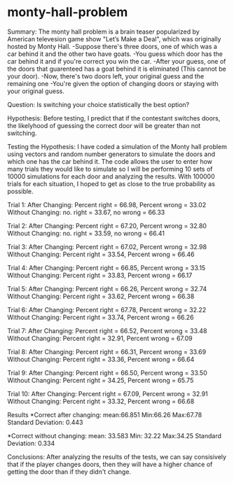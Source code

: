 # monty-hall-problem

Summary:
The monty hall problem is a brain teaser popularized by American televesion game show "Let’s Make a Deal", which was originally hosted by Monty Hall. 
-Suppose there's three doors, one of which was a car behind it and the other two have goats. 
-You guess which door has the car behind it and if you're correct you win the car. 
-After your guess, one of the doors that guarenteed has a goat behind it is eliminated (This cannot be your door). 
-Now, there's two doors left, your original guess and the remaining one
-You're given the option of changing doors or staying with your original guess.

Question:
Is switching your choice statistically the best option?

Hypothesis:
Before testing, I predict that if the contestant switches doors, the likelyhood of guessing the correct door will be greater than not switching.

Testing the Hypothesis:
I have coded a simulation of the Monty hall problem using vectors and random number generators to simulate the doors and which one has the car behind it. The code allows the user to enter how many trials they would like to simulate so I will be performing 10 sets of 10000 simulations for each door and analyzing the results. With 100000 trials for each situation, I hoped to get as close to the true probability as possible. 

Trial 1:
After Changing: Percent right = 66.98, Percent wrong = 33.02
Without Changing: no. right = 33.67, no wrong = 66.33

Trial 2:
After Changing:  Percent right = 67.20, Percent wrong = 32.80
Without Changing:  no. right = 33.59, no wrong = 66.41

Trial 3:
After Changing: Percent right = 67.02, Percent wrong = 32.98
Without Changing:  Percent right = 33.54, Percent wrong = 66.46

Trial 4:
After Changing: Percent right = 66.85, Percent wrong = 33.15
Without Changing: Percent right = 33.83, Percent wrong = 66.17

Trial 5:
After Changing: Percent right = 66.26, Percent wrong = 32.74
Without Changing: Percent right = 33.62, Percent wrong = 66.38

Trial 6:
After Changing: Percent right = 67.78, Percent wrong = 32.22
Without Changing: Percent right = 33.74, Percent wrong = 66.26

Trial 7:
After Changing: Percent right = 66.52, Percent wrong = 33.48
Without Changing: Percent right = 32.91, Percent wrong = 67.09

Trial 8:
After Changing: Percent right = 66.31, Percent wrong = 33.69
Without Changing: Percent right = 33.36, Percent wrong = 66.64

Trial 9:
After Changing: Percent right = 66.50, Percent wrong = 33.50
Without Changing: Percent right = 34.25, Percent wrong = 65.75

Trial 10:
After Changing: Percent right = 67.09, Percent wrong = 32.91
Without Changing: Percent right = 33.32, Percent wrong = 66.68

Results
*Correct after changing:
mean:66.851
Min:66.26
Max:67.78
Standard Deviation: 0.443

*Correct without changing:
mean: 33.583
Min: 32.22
Max:34.25
Standard Deviation: 0.334


Conclusions:
After analyzing the results of the tests, we can say consisively that if the player changes doors, then they will have a higher chance of getting the door than if they didn't change.
